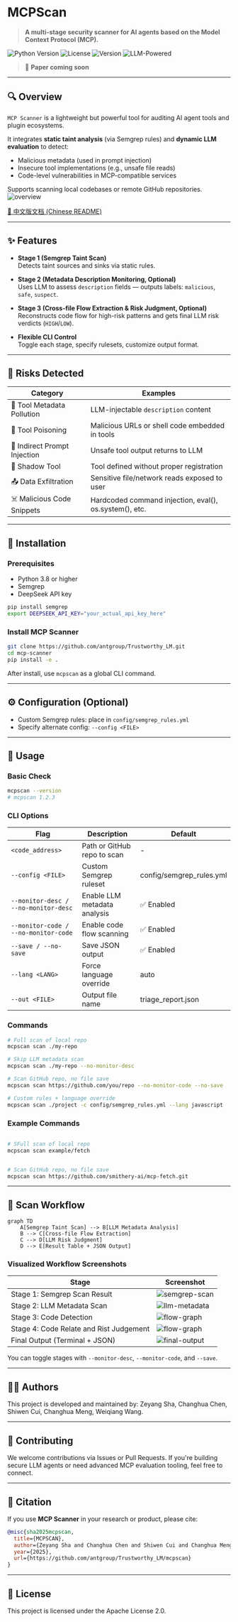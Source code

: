 # MCPScan

> **A multi-stage security scanner for AI agents based on the Model Context Protocol (MCP).**

![Python Version](https://img.shields.io/badge/python-3.8%2B-blue)
![License](https://img.shields.io/badge/license-Apache%202.0-green)
![Version](https://img.shields.io/badge/version-0.0.0-orange)
![LLM-Powered](https://img.shields.io/badge/LLM-DeepSeek-yellow)

> 📝 **Paper coming soon**

---

## 🔍 Overview

`MCP Scanner` is a lightweight but powerful tool for auditing AI agent tools and plugin ecosystems.

It integrates **static taint analysis** (via Semgrep rules) and **dynamic LLM evaluation** to detect:
- Malicious metadata (used in prompt injection)
- Insecure tool implementations (e.g., unsafe file reads)
- Code-level vulnerabilities in MCP-compatible services

Supports scanning local codebases or remote GitHub repositories.
![overview](image/overview.png)

[📄 中文版文档 (Chinese README)](README_CN.md)

---

## ✨ Features

+ **Stage 1 (Semgrep Taint Scan)**  
  Detects taint sources and sinks via static rules.

+ **Stage 2 (Metadata Description Monitoring, Optional)**  
  Uses LLM to assess `description` fields — outputs labels: `malicious`, `safe`, `suspect`.

+ **Stage 3 (Cross-file Flow Extraction & Risk Judgment, Optional)**  
  Reconstructs code flow for high-risk patterns and gets final LLM risk verdicts (`HIGH`/`LOW`).

+ **Flexible CLI Control**  
  Toggle each stage, specify rulesets, customize output format.

---

## 🧠 Risks Detected

| Category | Examples |
|----------|----------|
| 🧬 Tool Metadata Pollution | LLM-injectable `description` content |
| 🧪 Tool Poisoning | Malicious URLs or shell code embedded in tools |
| 🔁 Indirect Prompt Injection | Unsafe tool output returns to LLM |
| 🧰 Shadow Tool | Tool defined without proper registration |
| 📤 Data Exfiltration | Sensitive file/network reads exposed to user |
| ☠️ Malicious Code Snippets | Hardcoded command injection, eval(), os.system(), etc. |

---

## 🧰 Installation

### Prerequisites

+ Python 3.8 or higher
+ Semgrep
+ DeepSeek API key

```bash
pip install semgrep
export DEEPSEEK_API_KEY="your_actual_api_key_here"
```

### Install MCP Scanner

```bash
git clone https://github.com/antgroup/Trustworthy_LM.git
cd mcp-scanner
pip install -e .
```

After install, use `mcpscan` as a global CLI command.

---

## ⚙️ Configuration (Optional)

+ Custom Semgrep rules: place in `config/semgrep_rules.yml`
+ Specify alternate config: `--config <FILE>`

---

## 🚀 Usage

### Basic Check
```bash
mcpscan --version
# mcpscan 1.2.3
```

### CLI Options

| Flag | Description | Default |
|------|-------------|---------|
| `<code_address>` | Path or GitHub repo to scan | - |
| `--config <FILE>` | Custom Semgrep ruleset | config/semgrep_rules.yml |
| `--monitor-desc / --no-monitor-desc` | Enable LLM metadata analysis | ✅ Enabled |
| `--monitor-code / --no-monitor-code` | Enable code flow scanning | ✅ Enabled |
| `--save / --no-save` | Save JSON output | ✅ Enabled |
| `--lang <LANG>` | Force language override | auto |
| `--out <FILE>` | Output file name | triage_report.json |

### Commands
```bash
# Full scan of local repo
mcpscan scan ./my-repo

# Skip LLM metadata scan
mcpscan scan ./my-repo --no-monitor-desc

# Scan GitHub repo, no file save
mcpscan scan https://github.com/you/repo --no-monitor-code --no-save

# Custom rules + language override
mcpscan scan ./project -c config/semgrep_rules.yml --lang javascript
```

### Example Commands
```bash

# SFull scan of local repo
mcpscan scan example/fetch


# Scan GitHub repo, no file save
mcpscan scan https://github.com/smithery-ai/mcp-fetch.git


```

---

## 🧭 Scan Workflow

```mermaid
graph TD
    A[Semgrep Taint Scan] --> B[LLM Metadata Analysis]
    B --> C[Cross-file Flow Extraction]
    C --> D[LLM Risk Judgment]
    D --> E[Result Table + JSON Output]
```

### Visualized Workflow Screenshots

| Stage | Screenshot |
|-------|------------|
| Stage 1: Semgrep Scan Result | ![semgrep-scan](image/semgrep.png) |
| Stage 2: LLM Metadata Scan | ![llm-metadata](image/metadata_scan.png) |
| Stage 3: Code Detection | ![flow-graph](image/code_detection.png) |
| Stage 4: Code Relate and Rist Judgement | ![flow-graph](image/code_relate.png) |
| Final Output (Terminal + JSON) | ![final-output](image/result.png) |


You can toggle stages with `--monitor-desc`, `--monitor-code`, and `--save`.

---

## 👨‍💻 Authors

This project is developed and maintained by:
Zeyang Sha, Changhua Chen, Shiwen Cui, Changhua Meng, Weiqiang Wang.

---

## 🤝 Contributing

We welcome contributions via Issues or Pull Requests.
If you're building secure LLM agents or need advanced MCP evaluation tooling, feel free to connect.

---

## 📄 Citation

If you use **MCP Scanner** in your research or product, please cite:

```bibtex
@misc{sha2025mcpscan,
  title={MCPSCAN},
  author={Zeyang Sha and Changhua Chen and Shiwen Cui and Changhua Meng and Weiqiang Wang},
  year={2025},
  url={https://github.com/antgroup/Trustworthy_LM/mcpscan}
}
```

---

## 📜 License

This project is licensed under the Apache License 2.0.